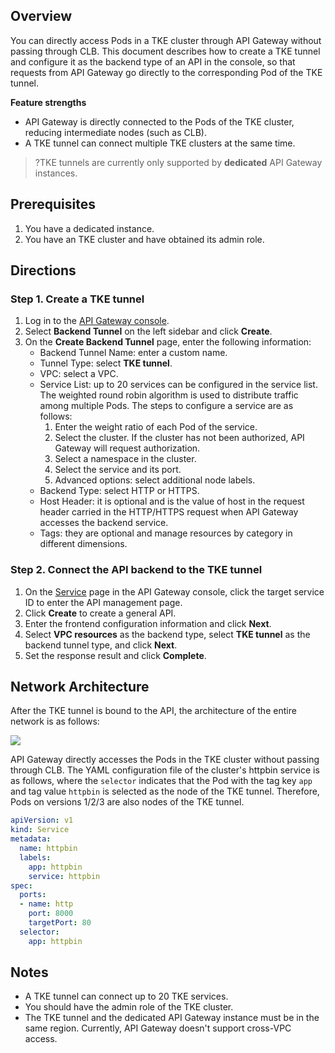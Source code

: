 ## Overview

You can directly access Pods in a TKE cluster through API Gateway without passing through CLB. This document describes how to create a TKE tunnel and configure it as the backend type of an API in the console, so that requests from API Gateway go directly to the corresponding Pod of the TKE tunnel.

**Feature strengths**
- API Gateway is directly connected to the Pods of the TKE cluster, reducing intermediate nodes (such as CLB).
- A TKE tunnel can connect multiple TKE clusters at the same time.

>?TKE tunnels are currently only supported by **dedicated** API Gateway instances.

## Prerequisites
1. You have a dedicated instance.
2. You have an TKE cluster and have obtained its admin role.

## Directions
### Step 1. Create a TKE tunnel

1. Log in to the [API Gateway console](https://console.cloud.tencent.com/apigateway/index).
2. Select **Backend Tunnel** on the left sidebar and click **Create**.
3. On the **Create Backend Tunnel** page, enter the following information: 
   - Backend Tunnel Name: enter a custom name.
   - Tunnel Type: select **TKE tunnel**.
   - VPC: select a VPC.
   - Service List: up to 20 services can be configured in the service list. The weighted round robin algorithm is used to distribute traffic among multiple Pods. The steps to configure a service are as follows:
     1. Enter the weight ratio of each Pod of the service.
     2. Select the cluster. If the cluster has not been authorized, API Gateway will request authorization.
     3. Select a namespace in the cluster.
     4. Select the service and its port.
     5. Advanced options: select additional node labels.
   - Backend Type: select HTTP or HTTPS.
   - Host Header: it is optional and is the value of host in the request header carried in the HTTP/HTTPS request when API Gateway accesses the backend service.
   - Tags: they are optional and manage resources by category in different dimensions.  

### Step 2. Connect the API backend to the TKE tunnel
1. On the [Service](https://console.cloud.tencent.com/apigateway/service) page in the API Gateway console, click the target service ID to enter the API management page.
2. Click **Create** to create a general API.
3. Enter the frontend configuration information and click **Next**.
4. Select **VPC resources** as the backend type, select **TKE tunnel** as the backend tunnel type, and click **Next**.  
5. Set the response result and click **Complete**.

## Network Architecture
After the TKE tunnel is bound to the API, the architecture of the entire network is as follows:

![](https://qcloudimg.tencent-cloud.cn/raw/5268cfc9ad3cd6e0a8616dbf6394c22c.png)

API Gateway directly accesses the Pods in the TKE cluster without passing through CLB. The YAML configuration file of the cluster's httpbin service is as follows, where the `selector` indicates that the Pod with the tag key `app` and tag value `httpbin` is selected as the node of the TKE tunnel. Therefore, Pods on versions 1/2/3 are also nodes of the TKE tunnel.
```yaml
apiVersion: v1
kind: Service
metadata:
  name: httpbin
  labels:
    app: httpbin
    service: httpbin
spec:
  ports:
  - name: http
    port: 8000
    targetPort: 80
  selector:
    app: httpbin
```

 

## Notes

- A TKE tunnel can connect up to 20 TKE services.
- You should have the admin role of the TKE cluster.
- The TKE tunnel and the dedicated API Gateway instance must be in the same region. Currently, API Gateway doesn't support cross-VPC access.
